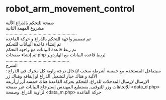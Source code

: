 # robot_arm_movement_control
صفحة للتحكم بالذراع الألية
<br>
مشروع المهمة الثانية
<br>........................................................<br>
تم تصميم واجهة للتحكم بالذراع و حركة القاعدة<br>
تم إنشاء قاعدة البيانات للتحكم <br>
تم ربط قاعدة البيانات مع واجهة التحكم<br>
تم إنشاء صفحات php لربط قاعدة البيانات مع الهاردوير
<br>..................................................<br>
الشرح<br>:
سيتفاعل المستخدم مع خمسة أشرطة سحب لإدخال درجة زاوية كل محرك في الذراع الألية و هناك خيار لتشغيل الذراع او إيقافه وهناك زر<br> الإرسال لإرسال المدخلات للذراع. للتحكم بحركة القاعدة هناك خمسة أزرار,أربعة للإتجاهات وزر للتوقف,
يستطيع المهندس إسترجاع البيانات عبر صفحة <data_d.php> لزاوية الذراع. وصفحة <data_m.php> حركة القاعدة
